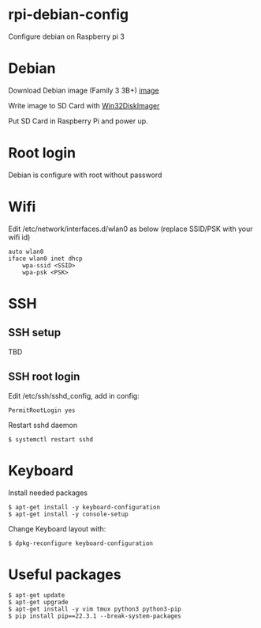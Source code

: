 # rpi-debian-config
Configure debian on Raspberry pi 3

# Debian
Download Debian image (Family 3 3B+) [image](https://raspi.debian.net/tested-images/)

Write image to SD Card with [Win32DiskImager](https://sourceforge.net/projects/win32diskimager/)

Put SD Card in Raspberry Pi and power up.

# Root login
Debian is configure with root without password

# Wifi
Edit /etc/network/interfaces.d/wlan0 as below (replace SSID/PSK with your wifi id)

```Console
auto wlan0
iface wlan0 inet dhcp
    wpa-ssid <SSID>
    wpa-psk <PSK>
```

# SSH
## SSH setup
TBD

## SSH root login
Edit /etc/ssh/sshd_config, add in config:
```console
PermitRootLogin yes
```

Restart sshd daemon
```shell
$ systemctl restart sshd
```

# Keyboard
Install needed packages
```Console
$ apt-get install -y keyboard-configuration
$ apt-get install -y console-setup
```

Change Keyboard layout with:
```Console
$ dpkg-reconfigure keyboard-configuration
```

# Useful packages
```console
$ apt-get update
$ apt-get upgrade
$ apt-get install -y vim tmux python3 python3-pip
$ pip install pip==22.3.1 --break-system-packages
```
